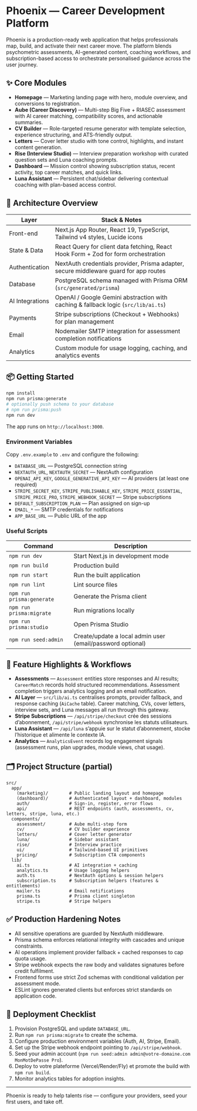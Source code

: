 # Phoenix — Career Development Platform

Phoenix is a production-ready web application that helps professionals map, build, and activate their next career move. The platform blends psychometric assessments, AI-generated content, coaching workflows, and subscription-based access to orchestrate personalised guidance across the user journey.

## ✨ Core Modules

- **Homepage** — Marketing landing page with hero, module overview, and conversions to registration.
- **Aube (Career Discovery)** — Multi-step Big Five + RIASEC assessment with AI career matching, compatibility scores, and actionable summaries.
- **CV Builder** — Role-targeted resume generator with template selection, experience structuring, and ATS-friendly output.
- **Letters** — Cover letter studio with tone control, highlights, and instant content generation.
- **Rise (Interview Studio)** — Interview preparation workshop with curated question sets and Luna coaching prompts.
- **Dashboard** — Mission control showing subscription status, recent activity, top career matches, and quick links.
- **Luna Assistant** — Persistent chat/sidebar delivering contextual coaching with plan-based access control.

## 🧱 Architecture Overview

| Layer | Stack & Notes |
| --- | --- |
| Front-end | Next.js App Router, React 19, TypeScript, Tailwind v4 styles, Lucide icons |
| State & Data | React Query for client data fetching, React Hook Form + Zod for form orchestration |
| Authentication | NextAuth credentials provider, Prisma adapter, secure middleware guard for app routes |
| Database | PostgreSQL schema managed with Prisma ORM (`src/generated/prisma`) |
| AI Integrations | OpenAI / Google Gemini abstraction with caching & fallback logic (`src/lib/ai.ts`) |
| Payments | Stripe subscriptions (Checkout + Webhooks) for plan management |
| Email | Nodemailer SMTP integration for assessment completion notifications |
| Analytics | Custom module for usage logging, caching, and analytics events |

## 📦 Getting Started

```bash
npm install
npm run prisma:generate
# optionally push schema to your database
# npm run prisma:push
npm run dev
```

The app runs on `http://localhost:3000`.

### Environment Variables

Copy `.env.example` to `.env` and configure the following:

- `DATABASE_URL` — PostgreSQL connection string
- `NEXTAUTH_URL`, `NEXTAUTH_SECRET` — NextAuth configuration
- `OPENAI_API_KEY`, `GOOGLE_GENERATIVE_API_KEY` — AI providers (at least one required)
- `STRIPE_SECRET_KEY`, `STRIPE_PUBLISHABLE_KEY`, `STRIPE_PRICE_ESSENTIAL`, `STRIPE_PRICE_PRO`, `STRIPE_WEBHOOK_SECRET` — Stripe subscriptions
- `DEFAULT_SUBSCRIPTION_PLAN` — Plan assigned on sign-up
- `EMAIL_*` — SMTP credentials for notifications
- `APP_BASE_URL` — Public URL of the app

### Useful Scripts

| Command | Description |
| --- | --- |
| `npm run dev` | Start Next.js in development mode |
| `npm run build` | Production build |
| `npm run start` | Run the built application |
| `npm run lint` | Lint source files |
| `npm run prisma:generate` | Generate the Prisma client |
| `npm run prisma:migrate` | Run migrations locally |
| `npm run prisma:studio` | Open Prisma Studio |
| `npm run seed:admin` | Create/update a local admin user (email/password optional) |

## 🧪 Feature Highlights & Workflows

- **Assessments** — `Assessment` entities store responses and AI results; `CareerMatch` records hold structured recommendations. Assessment completion triggers analytics logging and an email notification.
- **AI Layer** — `src/lib/ai.ts` centralises prompts, provider fallback, and response caching (`AiCache` table). Career matching, CVs, cover letters, interview sets, and Luna messages all run through this gateway.
- **Stripe Subscriptions** — `/api/stripe/checkout` crée des sessions d’abonnement, `/api/stripe/webhook` synchronise les statuts utilisateurs.
- **Luna Assistant** — `/api/luna` s’appuie sur le statut d’abonnement, stocke l’historique et alimente le contexte IA.
- **Analytics** — `AnalyticsEvent` records log engagement signals (assessment runs, plan upgrades, module views, chat usage).

## 🗂️ Project Structure (partial)

```
src/
  app/
    (marketing)/        # Public landing layout and homepage
    (dashboard)/        # Authenticated layout + dashboard, modules
    auth/               # Sign-in, register, error flows
    api/                # REST endpoints (auth, assessments, cv, letters, stripe, luna, etc.)
  components/
    assessment/         # Aube multi-step form
    cv/                 # CV builder experience
    letters/            # Cover letter generator
    luna/               # Sidebar assistant
    rise/               # Interview practice
    ui/                 # Tailwind-based UI primitives
    pricing/            # Subscription CTA components
  lib/
    ai.ts               # AI integration + caching
    analytics.ts        # Usage logging helpers
    auth.ts             # NextAuth options & session helpers
    subscription.ts     # Subscription helpers (features & entitlements)
    mailer.ts           # Email notifications
    prisma.ts           # Prisma client singleton
    stripe.ts           # Stripe helpers
```

## ✅ Production Hardening Notes

- All sensitive operations are guarded by NextAuth middleware.
- Prisma schema enforces relational integrity with cascades and unique constraints.
- AI operations implement provider fallback + cached responses to cap quota usage.
- Stripe webhook expects the raw body and validates signatures before credit fulfilment.
- Frontend forms use strict Zod schemas with conditional validation per assessment mode.
- ESLint ignores generated clients but enforces strict standards on application code.

## 🚀 Deployment Checklist

1. Provision PostgreSQL and update `DATABASE_URL`.
2. Run `npm run prisma:migrate` to create the schema.
3. Configure production environment variables (Auth, AI, Stripe, Email).
4. Set up the Stripe webhook endpoint pointing to `/api/stripe/webhook`.
5. Seed your admin account (`npm run seed:admin admin@votre-domaine.com MonMotDePasse Pro`).
6. Deploy to votre plateforme (Vercel/Render/Fly) et promote the build with `npm run build`.
7. Monitor analytics tables for adoption insights.

---
Phoenix is ready to help talents rise — configure your providers, seed your first users, and take off.
